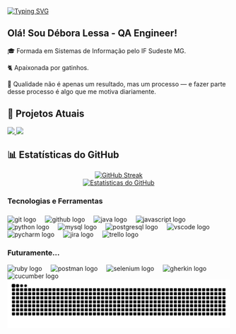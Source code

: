 <!-- Typing "Bem-vindo!" -->
<div>
  <a href="https://git.io/typing-svg">
    <img src="https://readme-typing-svg.demolab.com?font=Arial&size=30&pause=1000&repeat=false&color=FFFFFF&width=435&lines=Bem-vindo!" alt="Typing SVG" />
  </a>
</div>

<!-- Apresentação -->
## Olá! Sou Débora Lessa - QA Engineer!

<p align="left">
  🎓 Formada em Sistemas de Informação pelo IF Sudeste MG.
</p>
<p align="left">
  🐈 Apaixonada por gatinhos.
</p>
<p align="left">
  🚀 Qualidade não é apenas um resultado, mas um processo — e fazer parte desse processo é algo que me motiva diariamente.
</p>

<!-- Projetos em Destaque -->
## 📌 Projetos Atuais

<div align="left">
  <a href="https://github.com/deboralili/fundamentos-qualidade-de-software">
    <img src="https://github-readme-stats.vercel.app/api/pin/?username=deboralili&repo=fundamentos-qualidade-de-software&theme=dark" />
  </a>   
  <a href="https://github.com/deboralili/testes-front-end-cypress">
    <img src="https://github-readme-stats.vercel.app/api/pin/?username=deboralili&repo=testes-front-end-cypress&theme=dark" />
  </a>
</div>

<!-- Estatísticas -->
## 📊 Estatísticas do GitHub

<div align="center">
  <a href="https://git.io/streak-stats">
    <img 
      src="https://github-readme-streak-stats.herokuapp.com?user=deboralili&theme=jolly&locale=pt_BR&mode=weekly" 
      width="520" 
      alt="GitHub Streak" 
    />
  </a>
</div>

<div align="center">
  <a href="https://github.com/deboralili">
    <img 
      src="https://github-readme-stats.vercel.app/api?username=deboralili&show_icons=true&theme=jolly&hide=prs&disable_animations=false&text_bold=false&locale=pt-br" 
      width="520"
      alt="Estatísticas do GitHub" 
    />
  </a>
</div>



<h3 align="left">Tecnologias e Ferramentas</h3>

###

<div align="left">
  <img src="https://skillicons.dev/icons?i=git" height="40" alt="git logo"  />
  <img width="12" />
  <img src="https://skillicons.dev/icons?i=github" height="40" alt="github logo"  />
  <img width="12" />
  
  <img src="https://skillicons.dev/icons?i=java" height="40" alt="java logo"  />
  <img width="12" />
  <img src="https://skillicons.dev/icons?i=js" height="40" alt="javascript logo"  />
  <img width="12" />
  <img src="https://skillicons.dev/icons?i=py" height="40" alt="python logo"  />
  <img width="12" />
  
  <img src="https://skillicons.dev/icons?i=mysql" height="40" alt="mysql logo"  />
  <img width="12" />
  <img src="https://skillicons.dev/icons?i=postgres" height="40" alt="postgresql logo"  />
  <img width="12" />

  <img src="https://skillicons.dev/icons?i=vscode" height="40" alt="vscode logo"  />
  <img width="12" />
  <img src="https://skillicons.dev/icons?i=pycharm" height="40" alt="pycharm logo"  />
  <img width="12" />

  <img src="https://img.shields.io/badge/Jira-0052CC?logo=jira&logoColor=white&style=for-the-badge" height="40" alt="jira logo"  />
  <img width="12" />
  <img src="https://img.shields.io/badge/Trello-0052CC?logo=trello&logoColor=white&style=for-the-badge" height="40" alt="trello logo"  />
  <img width="12" />
</div>

###

<h3 align="left">Futuramente...</h3>

<div>
  <img src="https://skillicons.dev/icons?i=ruby" height="40" alt="ruby logo"  />
  <img width="12" />
  <img src="https://skillicons.dev/icons?i=postman" height="40" alt="postman logo"  />
  <img width="12" />
  <img src="https://skillicons.dev/icons?i=selenium" height="40" alt="selenium logo"  />
  <img width="12" />
  <img src="https://skillicons.dev/icons?i=gherkin" height="40" alt="gherkin logo"  />
  <img width="12" />
  <img src="https://img.shields.io/badge/Cucumber-23D96C?logo=cucumber&logoColor=black&style=for-the-badge" height="40" alt="cucumber logo"  />
  <img width="12" />
</div>



<div align="center">
  <picture>
    <source media="(prefers-color-scheme: dark)" srcset="https://raw.githubusercontent.com/deboralili/deboralili/output/github-contribution-grid-snake-dark.svg">
    <img alt="github contribution grid snake animation" src="https://raw.githubusercontent.com/deboralili/deboralili/output/github-contribution-grid-snake-dark.svg">
  </picture>
</div>
